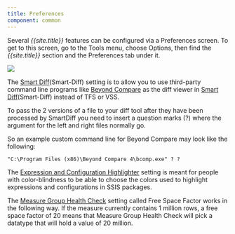 ```yaml
---
title: Preferences
component: common
---
```


Several *{{site.title}}* features can be configured via a Preferences screen. To get to this screen, go to the Tools menu, choose Options, then find the *{{site.title}}* section and the Preferences tab under it.

![](Preferences_Preferences.png)

The [Smart Diff](Smart-Diff)(Smart-Diff) setting is to allow you to use third-party command line programs like [Beyond Compare](http://www.scootersoftware.com) as the diff viewer in [Smart Diff](Smart-Diff)(Smart-Diff) instead of TFS or VSS.

To pass the 2 versions of a file to your diff tool after they have been processed by SmartDiff you need to insert a question marks (?) where the argument for the left and right files normally go.

So an example custom command line for Beyond Compare may look like the following:

```
"C:\Program Files (x86)\Beyond Compare 4\bcomp.exe" ? ?
```

The [Expression and Configuration Highlighter](Expression-and-Configuration-Highlighter) setting is meant for people with color-blindness to be able to choose the colors used to highlight expressions and configurations in SSIS packages.

The [Measure Group Health Check](Measure-Group-Health-Check) setting called Free Space Factor works in the following way. If the measure currently contains 1 million rows, a free space factor of 20 means that Measure Group Health Check will pick a datatype that will hold a value of 20 million.